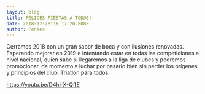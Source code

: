 ```yaml
---
layout: blog
title: FELICES FIESTAS A TOD@S!!
date: 2018-12-28T18:17:20.808Z
author: Penkes
---
```

Cerramos 2018 con un gran sabor de boca y con ilusiones renovadas. Esperando mejorar en 2019 e intentando estar en todas las competiciones a nivel nacional, quien sabe si llegaremos a la liga de clubes y podremos promocionar, de momento a luchar por pasarlo bien sin perder los orígenes y principios del club. Triatlon para todos.



<https://youtu.be/D4hi-X-QfIE>
